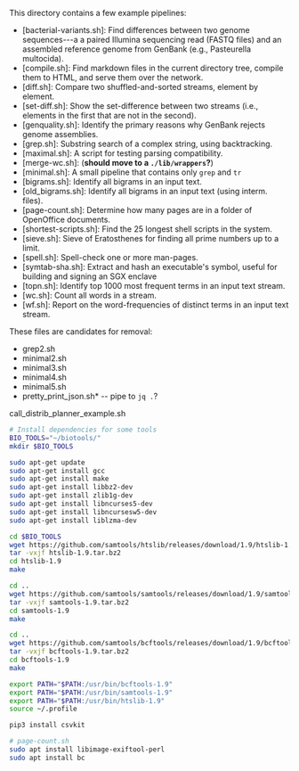 This directory contains a few example pipelines:

* [bacterial-variants.sh]: Find differences between two genome sequences---a a paired Illumina sequencing read  (FASTQ files)  and an  assembled  reference genome  from GenBank  (e.g., Pasteurella multocida).
* [compile.sh]: Find markdown files  in the current directory tree, compile  them to HTML, and serve them over the network.
* [diff.sh]: Compare two shuffled-and-sorted streams, element by element.
* [set-diff.sh]: Show the set-difference between two streams (i.e., elements in the first that are not in the second).
* [genquality.sh]: Identify the primary reasons why GenBank rejects genome assemblies.
* [grep.sh]: Substring search of a complex string, using backtracking.
* [maximal.sh]: A script for testing parsing compatibility.
* [merge-wc.sh]: (**should move to a `./lib/wrappers`?**)
* [minimal.sh]: A small pipeline that contains only `grep` and `tr`
* [bigrams.sh]: Identify all bigrams in an input text.
* [old_bigrams.sh]: Identify all bigrams in an input text (using interm. files).
* [page-count.sh]: Determine how many pages are in a folder of OpenOffice documents.
* [shortest-scripts.sh]: Find the 25 longest shell scripts in the system.
* [sieve.sh]: Sieve of Eratosthenes for finding all prime numbers up to a limit.
* [spell.sh]: Spell-check one or more man-pages.
* [symtab-sha.sh]: Extract and hash an executable's symbol, useful for building and signing an SGX enclave
* [topn.sh]: Identify top 1000 most frequent terms in an input text stream.
* [wc.sh]: Count all words in a stream.
* [wf.sh]: Report on the word-frequencies of distinct terms in an input text stream.

These files are candidates for removal:

* grep2.sh 
* minimal2.sh
* minimal3.sh
* minimal4.sh
* minimal5.sh
* pretty_print_json.sh* -- pipe to `jq .`?

call_distrib_planner_example.sh

```sh
# Install dependencies for some tools
BIO_TOOLS="~/biotools/"
mkdir $BIO_TOOLS

sudo apt-get update
sudo apt-get install gcc
sudo apt-get install make
sudo apt-get install libbz2-dev
sudo apt-get install zlib1g-dev
sudo apt-get install libncurses5-dev 
sudo apt-get install libncursesw5-dev
sudo apt-get install liblzma-dev

cd $BIO_TOOLS
wget https://github.com/samtools/htslib/releases/download/1.9/htslib-1.9.tar.bz2
tar -vxjf htslib-1.9.tar.bz2
cd htslib-1.9
make

cd ..
wget https://github.com/samtools/samtools/releases/download/1.9/samtools-1.9.tar.bz2
tar -vxjf samtools-1.9.tar.bz2
cd samtools-1.9
make

cd ..
wget https://github.com/samtools/bcftools/releases/download/1.9/bcftools-1.9.tar.bz2
tar -vxjf bcftools-1.9.tar.bz2
cd bcftools-1.9
make

export PATH="$PATH:/usr/bin/bcftools-1.9"
export PATH="$PATH:/usr/bin/samtools-1.9"
export PATH="$PATH:/usr/bin/htslib-1.9"
source ~/.profile

pip3 install csvkit

# page-count.sh
sudo apt install libimage-exiftool-perl
sudo apt install bc
```
